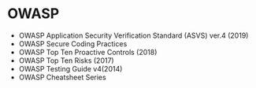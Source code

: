 # OWASP
- OWASP Application Security Verification Standard (ASVS) ver.4 (2019)
- OWASP Secure Coding Practices
- OWASP Top Ten Proactive Controls (2018)
- OWASP Top Ten Risks (2017)
- OWASP Testing Guide v4(2014)
- OWASP Cheatsheet Series
